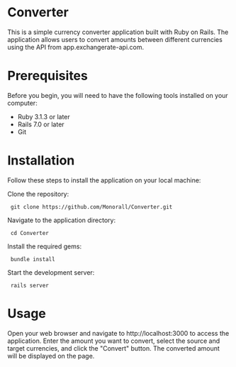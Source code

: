 # Converter

This is a simple currency converter application built with Ruby on Rails. The application allows users to convert amounts between different currencies using the API from app.exchangerate-api.com.

# Prerequisites

Before you begin, you will need to have the following tools installed on your computer:

   * Ruby 3.1.3 or later
   * Rails 7.0 or later
   * Git
   
 # Installation
 
 Follow these steps to install the application on your local machine:
 
 Clone the repository:
 
     git clone https://github.com/Monorall/Converter.git
     
 Navigate to the application directory:
 
     cd Converter
 
 Install the required gems:
     
     bundle install
     
 Start the development server:
 
     rails server
     
 # Usage
 Open your web browser and navigate to http://localhost:3000 to access the application. Enter the amount you want to convert, select the source and target   currencies, and click the "Convert" button. The converted amount will be displayed on the page.
 
